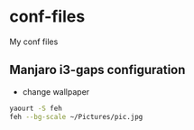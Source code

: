 # conf-files
My conf files


## Manjaro i3-gaps configuration

- change wallpaper

```sh
yaourt -S feh
feh --bg-scale ~/Pictures/pic.jpg
```

